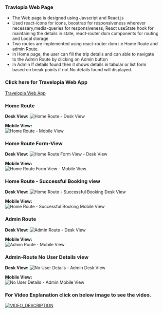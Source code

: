 ### Travlopia Web Page

- The Web page is designed using Javscript and React.js
- Used react-icons for icons, boostrap for responsiveness wherever necessary,media-queries for responsiveness, React useState hook for maintaining the details in state, react-router dom components for routing and Local storage
- Two routes are implemented using react-router dom i.e Home Route and admin Route.
- In Home page, the user can fill the trip details and can able to navigate to the Admin Route by clicking on Admin button
- In Admin If details found then it shows details in tabular or list form based on break points if not No details found will displayed.

### Click here for Travelopia Web App

[Travelopia Web App](https://rajatravelapp.ccbp.tech/)

### Home Route

**Desk View:** ![Home Route - Desk View](https://res.cloudinary.com/duws9fktk/image/upload/v1687585254/Travelopia/Home-route-desk-view_kxr0ww.png)

**Mobile View:**  
 ![Home Route - Mobile View](https://res.cloudinary.com/duws9fktk/image/upload/v1687585231/Travelopia/Home-route-mobile-view_girl2v.png)

### Home Route Form-View

**Desk View:** ![Home Route Form View - Desk View](https://res.cloudinary.com/duws9fktk/image/upload/v1687585238/Travelopia/Home-route-form-view-desk-view_cxocd6.png)

**Mobile View:**  
![Home Route Form View - Mobile View](https://res.cloudinary.com/duws9fktk/image/upload/v1687585224/Travelopia/Home-route-form-view-mobile-view_avcgp8.png)

### Home Route - Successful Booking view

**Desk View:** ![Home Route - Successful Booking Desk View](https://res.cloudinary.com/duws9fktk/image/upload/v1687597237/Home-route-succeful-booking-desk-view_abjwg1.png)

**Mobile View:**  
 ![Home Route - Successful Booking Mobile View](https://res.cloudinary.com/duws9fktk/image/upload/v1687597235/Home-route-succeful-booking-mobile-view_gh8xyn.png)

### Admin Route

**Desk View:** ![Admin Route - Desk View](https://res.cloudinary.com/duws9fktk/image/upload/v1687585257/Travelopia/Admin-route-desk-view_lnkz9d.png)

**Mobile View:**  
![Admin Route - Mobile View](https://res.cloudinary.com/duws9fktk/image/upload/v1687585228/Travelopia/admin-route-mobile-view-_x7krqg.png)

### Admin-Route No User Details view

**Desk View:** ![No User Details - Admin Desk View](https://res.cloudinary.com/duws9fktk/image/upload/v1687585258/Travelopia/No-user-details-Admin_sqrftt.png)

**Mobile View:**  
![No User Details - Admin Mobile View](https://res.cloudinary.com/duws9fktk/image/upload/v1687585257/Travelopia/No-user-details-Admin-mobile-view_qedlw1.png)

### For Video Explanation click on below image to see the video.

[![VIDEO_DESCRIPTION](https://res.cloudinary.com/duws9fktk/image/upload/v1687585254/Travelopia/Home-route-desk-view_kxr0ww.png)](https://www.loom.com/share/9de175bbccd44aa0afba98c24804be99?sid=12f93692-4360-4564-9898-54715200c285)
